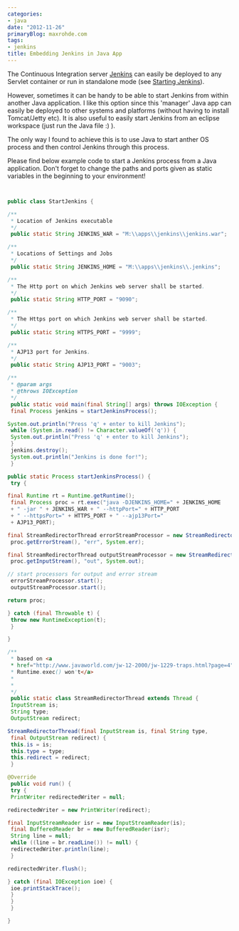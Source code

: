 ```yaml
---
categories:
- java
date: "2012-11-26"
primaryBlog: maxrohde.com
tags:
- jenkins
title: Embedding Jenkins in Java App
---
```


The Continuous Integration server [Jenkins](http://jenkins-ci.org/) can easily be deployed to any Servlet container or run in standalone mode (see [Starting Jenkins](https://wiki.jenkins-ci.org/display/JENKINS/Starting+and+Accessing+Jenkins)).

However, sometimes it can be handy to be able to start Jenkins from within another Java application. I like this option since this 'manager' Java app can easily be deployed to other systems and platforms (without having to install Tomcat/Jetty etc). It is also useful to easily start Jenkins from an eclipse workspace (just run the Java file :) ).

The only way I found to achieve this is to use Java to start anther OS process and then control Jenkins through this process.

Please find below example code to start a Jenkins process from a Java application. Don't forget to change the paths and ports given as static variables in the beginning to your environment!

```java


public class StartJenkins {

/**
 * Location of Jenkins executable
 */
 public static String JENKINS_WAR = "M:\\apps\\jenkins\\jenkins.war";

/**
 * Locations of Settings and Jobs
 */
 public static String JENKINS_HOME = "M:\\apps\\jenkins\\.jenkins";

/**
 * The Http port on which Jenkins web server shall be started.
 */
 public static String HTTP_PORT = "9090";

/**
 * The Https port on which Jenkins web server shall be started.
 */
 public static String HTTPS_PORT = "9999";

/**
 * AJP13 port for Jenkins.
 */
 public static String AJP13_PORT = "9003";

/**
 * @param args
 * @throws IOException
 */
 public static void main(final String[] args) throws IOException {
 final Process jenkins = startJenkinsProcess();

System.out.println("Press 'q' + enter to kill Jenkins");
 while (System.in.read() != Character.valueOf('q')) {
 System.out.println("Press 'q' + enter to kill Jenkins");
 }
 jenkins.destroy();
 System.out.println("Jenkins is done for!");
 }

public static Process startJenkinsProcess() {
 try {

final Runtime rt = Runtime.getRuntime();
 final Process proc = rt.exec("java -DJENKINS_HOME=" + JENKINS_HOME
 + " -jar " + JENKINS_WAR + " --httpPort=" + HTTP_PORT
 + " --httpsPort=" + HTTPS_PORT + " --ajp13Port="
 + AJP13_PORT);

final StreamRedirectorThread errorStreamProcessor = new StreamRedirectorThread(
 proc.getErrorStream(), "err", System.err);

final StreamRedirectorThread outputStreamProcessor = new StreamRedirectorThread(
 proc.getInputStream(), "out", System.out);

// start processors for output and error stream
 errorStreamProcessor.start();
 outputStreamProcessor.start();

return proc;

} catch (final Throwable t) {
 throw new RuntimeException(t);
 }

}

/**
 * based on <a
 * href="http://www.javaworld.com/jw-12-2000/jw-1229-traps.html?page=4">When
 * Runtime.exec() won't</a>
 *
 *
 */
 public static class StreamRedirectorThread extends Thread {
 InputStream is;
 String type;
 OutputStream redirect;

StreamRedirectorThread(final InputStream is, final String type,
 final OutputStream redirect) {
 this.is = is;
 this.type = type;
 this.redirect = redirect;
 }

@Override
 public void run() {
 try {
 PrintWriter redirectedWriter = null;

redirectedWriter = new PrintWriter(redirect);

final InputStreamReader isr = new InputStreamReader(is);
 final BufferedReader br = new BufferedReader(isr);
 String line = null;
 while ((line = br.readLine()) != null) {
 redirectedWriter.println(line);
 }

redirectedWriter.flush();

} catch (final IOException ioe) {
 ioe.printStackTrace();
 }
 }
 }

}

```